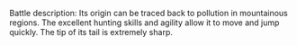 Battle description:
Its origin can be traced back to pollution in mountainous regions. The excellent hunting skills and agility allow it to move and jump quickly. The tip of its tail is extremely sharp.
